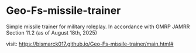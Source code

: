 # Geo-Fs-missile-trainer

Simple missile trainer for military roleplay. In accordance with GMRP JAMRR Section 11.2 (as of August 18th, 2025)

visit: https://bismarck017.github.io/Geo-Fs-missile-trainer/main.html#
